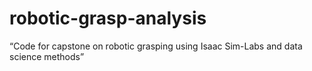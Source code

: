 # robotic-grasp-analysis
“Code for capstone on robotic grasping using Isaac Sim-Labs and data science methods”
